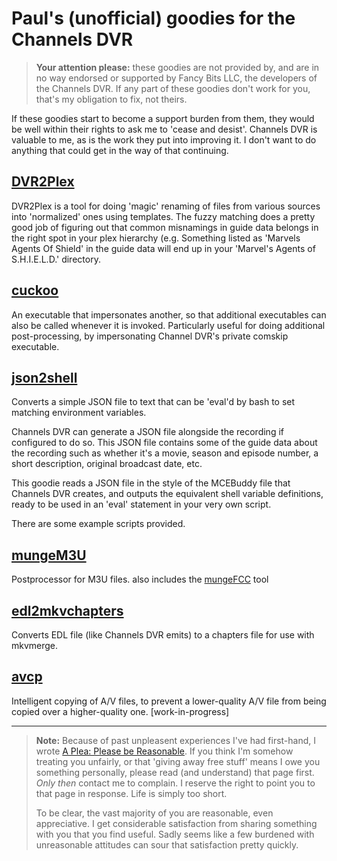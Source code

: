 # Paul's (unofficial) goodies for the Channels DVR

 > **Your attention please:** these goodies are not provided by, and are in no way endorsed or supported by Fancy Bits LLC, the
 > developers of the Channels DVR. If any part of these goodies don't work for you, that's my obligation to fix, not theirs.

If these goodies start to become a support burden from them, they would be well within their rights to ask me to 'cease and desist'.
Channels DVR is valuable to me, as is the work they put into improving it. I don't want to do anything that could get in the way
of that continuing.

## [DVR2Plex](https://channels-dvr-goodies.github.io/DVR2Plex)

DVR2Plex is a tool for doing 'magic' renaming of files from various sources into 'normalized' ones using templates.
The fuzzy matching does a pretty good job of figuring out that common misnamings in guide data belongs in the right
spot in your plex hierarchy (e.g. Something listed as 'Marvels Agents Of Shield' in the guide data will end up in
your 'Marvel's Agents of S.H.I.E.L.D.' directory.

## [cuckoo](https://channels-dvr-goodies.github.io/cuckoo)

An executable that impersonates another, so that additional executables can also be called whenever it is invoked.
Particularly useful for doing additional post-processing, by impersonating Channel DVR's private comskip executable.

## [json2shell](https://channels-dvr-goodies.github.io/DVR2Plex)

Converts a simple JSON file to text that can be 'eval'd by bash to set matching environment variables.

Channels DVR can generate a JSON file alongside the recording if configured to do so. This JSON file contains
some of the guide data about the recording such as whether it's a movie, season and episode number, a short
description, original broadcast date, etc.

This goodie reads a JSON file in the style of the MCEBuddy file that Channels DVR creates, and outputs the
equivalent shell variable definitions, ready to be used in an 'eval' statement in your very own script.

There are some example scripts provided.

## [mungeM3U](https://channels-dvr-goodies.github.io/mungeM3U)

Postprocessor for M3U files. also includes the [mungeFCC](https://channels-dvr-goodies.github.io/mungeFCC) tool

## [edl2mkvchapters](https://channels-dvr-goodies.github.io/edl2mkvchapters)

Converts EDL file (like Channels DVR emits) to a chapters file for use with mkvmerge.

## [avcp](https://channels-dvr-goodies.github.io/avcp)

Intelligent copying of A/V files, to prevent a lower-quality A/V file from being copied over a higher-quality one. [work-in-progress]

---
 > **Note:** Because of past unpleasent experiences I've had first-hand, I wrote [A Plea: Please be Reasonable](https://channels-dvr-goodies.github.io/Please-Be-Reasonable).
 > If you think I'm somehow treating you unfairly, or that 'giving away free stuff' means I owe you something personally, please read (and
 > understand) that page first. _Only then_ contact me to complain. I reserve the right to point you to that page in response. Life
 > is simply too short.
 > 
 > To be clear, the vast majority of you are reasonable, even appreciative. I get considerable satisfaction from sharing something with
 > you that you find useful. Sadly seems like a few burdened with unreasonable attitudes can sour that satisfaction pretty quickly. 
